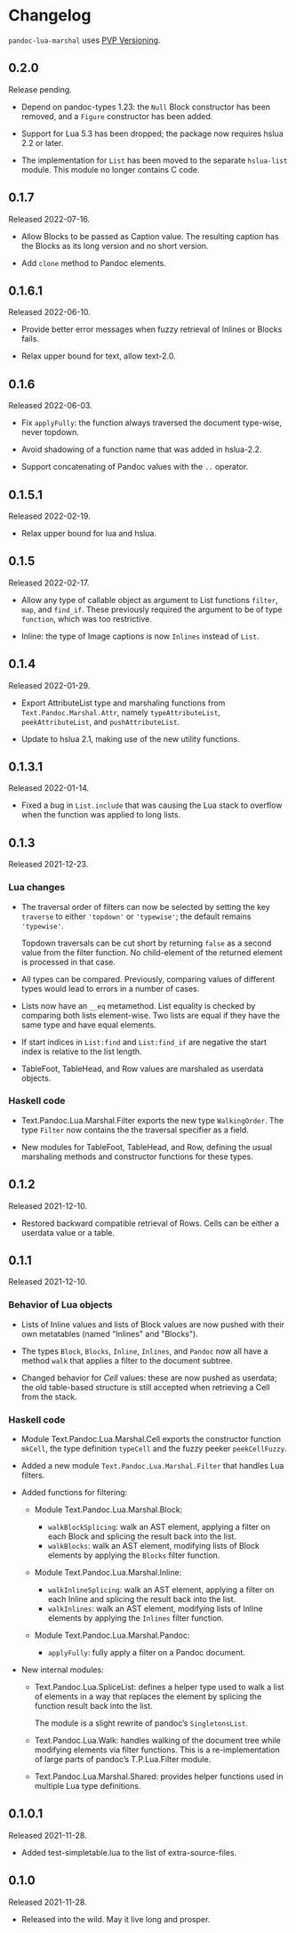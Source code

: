 # Changelog

`pandoc-lua-marshal` uses [PVP Versioning][].

## 0.2.0

Release pending.

-   Depend on pandoc-types 1.23: the `Null` Block constructor has
    been removed, and a `Figure` constructor has been added.

-   Support for Lua 5.3 has been dropped; the package now requires
    hslua 2.2 or later.

-   The implementation for `List` has been moved to the separate
    `hslua-list` module. This module no longer contains C code.

## 0.1.7

Released 2022-07-16.

-   Allow Blocks to be passed as Caption value. The resulting
    caption has the Blocks as its long version and no short
    version.

-   Add `clone` method to Pandoc elements.

## 0.1.6.1

Released 2022-06-10.

-   Provide better error messages when fuzzy retrieval of Inlines
    or Blocks fails.

-   Relax upper bound for text, allow text-2.0.

## 0.1.6

Released 2022-06-03.

-   Fix `applyFully`: the function always traversed the document
    type-wise, never topdown.

-   Avoid shadowing of a function name that was added in
    hslua-2.2.

-   Support concatenating of Pandoc values with the `..` operator.

## 0.1.5.1

Released 2022-02-19.

-   Relax upper bound for lua and hslua.

## 0.1.5

Released 2022-02-17.

-   Allow any type of callable object as argument to List
    functions `filter`, `map`, and `find_if`. These previously
    required the argument to be of type `function`, which was too
    restrictive.

-   Inline: the type of Image captions is now `Inlines` instead
    of `List`.

## 0.1.4

Released 2022-01-29.

-   Export AttributeList type and marshaling functions from
    `Text.Pandoc.Marshal.Attr`, namely `typeAttributeList`,
    `peekAttributeList`, and `pushAttributeList`.

-   Update to hslua 2.1, making use of the new utility functions.

## 0.1.3.1

Released 2022-01-14.

-   Fixed a bug in `List.include` that was causing the Lua stack
    to overflow when the function was applied to long lists.

## 0.1.3

Released 2021-12-23.

### Lua changes

-   The traversal order of filters can now be selected by setting
    the key `traverse` to either `'topdown'` or `'typewise'`; the
    default remains `'typewise'`.

    Topdown traversals can be cut short by returning `false` as a
    second value from the filter function. No child-element of
    the returned element is processed in that case.

-   All types can be compared. Previously, comparing values of
    different types would lead to errors in a number of cases.

-   Lists now have an `__eq` metamethod. List equality is checked
    by comparing both lists element-wise. Two lists are equal if
    they have the same type and have equal elements.

-   If start indices in `List:find` and `List:find_if` are
    negative the start index is relative to the list length.

-   TableFoot, TableHead, and Row values are marshaled as
    userdata objects.

### Haskell code

-   Text.Pandoc.Lua.Marshal.Filter exports the new type
    `WalkingOrder`. The type `Filter` now contains the the
    traversal specifier as a field.

-   New modules for TableFoot, TableHead, and Row, defining the
    usual marshaling methods and constructor functions for these
    types.

## 0.1.2

Released 2021-12-10.

-   Restored backward compatible retrieval of Rows. Cells can be
    either a userdata value or a table.

## 0.1.1

Released 2021-12-10.

### Behavior of Lua objects

-   Lists of Inline values and lists of Block values are now
    pushed with their own metatables (named "Inlines" and
    "Blocks").

-   The types `Block`, `Blocks`, `Inline`, `Inlines`, and
    `Pandoc` now all have a method `walk` that applies a filter
    to the document subtree.

-   Changed behavior for *Cell* values: these are now pushed as
    userdata; the old table-based structure is still accepted
    when retrieving a Cell from the stack.

### Haskell code

-   Module Text.Pandoc.Lua.Marshal.Cell exports the constructor
    function `mkCell`, the type definition `typeCell` and the
    fuzzy peeker `peekCellFuzzy`.

-   Added a new module `Text.Pandoc.Lua.Marshal.Filter` that
    handles Lua filters.

-   Added functions for filtering:

    -   Module Text.Pandoc.Lua.Marshal.Block:
        -   `walkBlockSplicing`: walk an AST element, applying a
            filter on each Block and splicing the result back
            into the list.
        -   `walkBlocks`: walk an AST element, modifying lists of
            Block elements by applying the `Blocks` filter
            function.
    -   Module Text.Pandoc.Lua.Marshal.Inline:
        -   `walkInlineSplicing`: walk an AST element, applying a
            filter on each Inline and splicing the result back
            into the list.
        -   `walkInlines`: walk an AST element, modifying lists
            of Inline elements by applying the `Inlines` filter
            function.

    -   Module Text.Pandoc.Lua.Marshal.Pandoc:
        -   `applyFully`: fully apply a filter on a Pandoc
            document.

-   New internal modules:

    -   Text.Pandoc.Lua.SpliceList: defines a helper type used to
        walk a list of elements in a way that replaces the
        element by splicing the function result back into the
        list.

        The module is a slight rewrite of pandoc’s
        `SingletonsList`.

    -   Text.Pandoc.Lua.Walk: handles walking of the document
        tree while modifying elements via filter functions. This
        is a re-implementation of large parts of pandoc’s
        T.P.Lua.Filter module.

    -   Text.Pandoc.Lua.Marshal.Shared: provides helper functions
        used in multiple Lua type definitions.

## 0.1.0.1

Released 2021-11-28.

-   Added test-simpletable.lua to the list of extra-source-files.

## 0.1.0

Released 2021-11-28.

-   Released into the wild. May it live long and prosper.

  [PVP Versioning]: https://pvp.haskell.org
